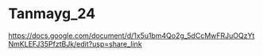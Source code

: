 # Tanmayg_24
https://docs.google.com/document/d/1x5u1bm4Qo2g_5dCcMwFRJuOQzYtNmKLEFJ35PfztBJk/edit?usp=share_link 

